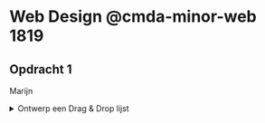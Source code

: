 # Web Design @cmda-minor-web 1819

## Opdracht 1
Marijn
<details>
<summary>Ontwerp een Drag & Drop lijst</summary>
<p>Hoe kun je een drag & drop lijst optimaliseren voor een gebruiker die afhankelijk is van zijn toetsenbord én motorisch gestoord is?
</details>